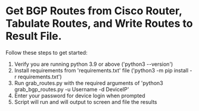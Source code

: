 # Get BGP Routes from Cisco Router, Tabulate Routes, and Write Routes to Result File.

Follow these steps to get started:

1. Verify you are running python 3.9 or above ('python3 --version')
2. Install requirements from 'requirements.txt' file ('python3 -m pip install -r requirements.txt')
3. Run grab_routes.py with the required arguments of 'python3 grab_bgp_routes.py -u Username -d DeviceIP'
4. Enter your password for device login when prompted
5. Script will run and will output to screen and file the results
